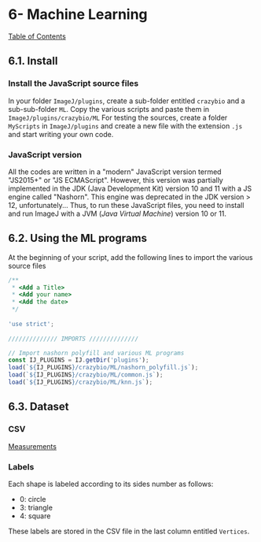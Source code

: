 # 6- Machine Learning

[Table of Contents](https://crazybiocomputing.blogspot.com/2018/10/machine-learning-toc.html)

## 6.1. Install

### Install the JavaScript source files

In your folder `ImageJ/plugins`, create a sub-folder entitled `crazybio` and a sub-sub-folder `ML`.
Copy the various scripts and paste them in `ImageJ/plugins/crazybio/ML`
For testing the sources, create a folder `MyScripts` in `ImageJ/plugins` and create a new file with the extension `.js` and start writing your own code.

### JavaScript version

All the codes are written in a "modern" JavaScript version termed "JS2015+" or "JS ECMAScript". However, this version was partially implemented in the JDK (Java Development Kit) version 10 and 11 with a JS engine called "Nashorn". This engine was deprecated in the JDK version > 12, unfortunately...
Thus, to run these JavaScript files, you need to install and run ImageJ with a JVM (_Java Virtual Machine_) version 10 or 11.

## 6.2. Using the ML programs

At the beginning of your script, add the following lines to import the various source files

```javascript
/**
 * <Add a Title>
 * <Add your name>
 * <Add the date>
 */
 
'use strict';
 
////////////// IMPORTS //////////////

// Import nashorn polyfill and various ML programs
const IJ_PLUGINS = IJ.getDir('plugins');
load(`${IJ_PLUGINS}/crazybio/ML/nashorn_polyfill.js`);
load(`${IJ_PLUGINS}/crazybio/ML/common.js`);
load(`${IJ_PLUGINS}/crazybio/ML/knn.js`);
```

## 6.3. Dataset

### CSV

[Measurements](https://gist.github.com/jeesay/35adc13ca8ae658d25a43b342334eee4)

### Labels

Each shape is labeled according to its sides number as follows:
- 0: circle
- 3: triangle
- 4: square

These labels are stored in the CSV file in the last column entitled `Vertices`.
